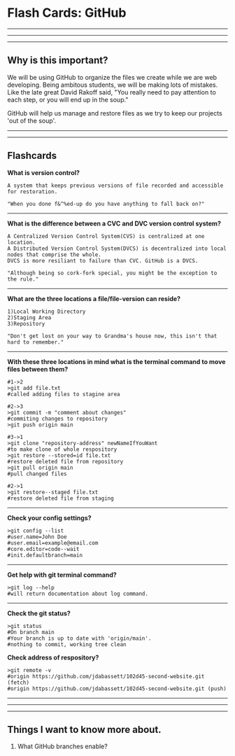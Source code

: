 # Flash Cards: GitHub
___
___
___

## Why is this important?
We will be using GitHub to organize the files we create while we are web developing. Being ambitous students, we will be making lots of mistakes. Like the late great David Rakoff said, "You really need to pay attention to each step, or you will end up in the soup."

GitHub will help us manage and restore files as we try to keep our projects 'out of the soup'.
___
___
## Flashcards

**What is version control?**
```
A system that keeps previous versions of file recorded and accessible for restoration. 

"When you done f&^%ed-up do you have anything to fall back on?"
```
___
**What is the difference between a CVC and DVC version control system?**
```
A Centralized Version Control System(CVS) is centralized at one location.
A Distributed Version Control System(DVCS) is decentralized into local nodes that comprise the whole.
DVCS is more resiliant to failure than CVC. GitHub is a DVCS.

"Although being so cork-fork special, you might be the exception to the rule."
```
___
**What are the three locations a file/file-version can reside?**
```
1)Local Working Directory
2)Staging Area
3)Repository

"Don't get lost on your way to Grandma's house now, this isn't that hard to remember."
```
___
**With these three locations in mind what is the terminal command to move files between them?**
```
#1->2
>git add file.txt
#called adding files to stagine area

#2->3
>git commit -m "comment about changes"
#commiting changes to repository
>git push origin main
 
#3->1
>git clone "repository-address" newNameIfYouWant
#to make clone of whole respository
>git restore --stored=id file.txt
#restore deleted file from repository
>git pull origin main
#pull changed files

#2->1
>git restore--staged file.txt
#restore deleted file from staging
```
___
**Check your config settings?**
```
>git config --list
#user.name=John Doe
#user.email=example@email.com
#core.editor=code--wait
#init.defaultbranch=main
```
___
**Get help with git terminal command?**
```
>git log --help
#will return documentation about log command.
```
---
**Check the git status?**
```
>git status
#On branch main
#Your branch is up to date with 'origin/main'.
#nothing to commit, working tree clean
```
**Check address of respository?**
```
>git remote -v
#origin	https://github.com/jdabassett/102d45-second-website.git (fetch)
#origin	https://github.com/jdabassett/102d45-second-website.git (push)
```
___
___
___
## Things I want to know more about.
1. What GitHub branches enable?
